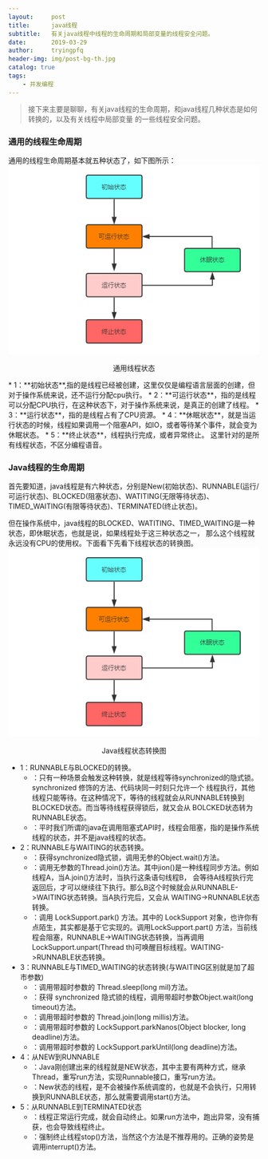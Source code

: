 ```yaml
---
layout:     post
title:      java线程
subtitle:   有关java线程中线程的生命周期和局部变量的线程安全问题。
date:       2019-03-29
author:     tryingpfq
header-img: img/post-bg-th.jpg
catalog: true
tags:
    - 并发编程
---
```


> 接下来主要是聊聊，有关java线程的生命周期，和java线程几种状态是如何转换的，以及有关线程中局部变量
的一些线程安全问题。

### 通用的线程生命周期
   通用的线程生命周期基本就五种状态了，如下图所示：
   ![通用线程状态](https://github.com/tryingpfq/tryingpfq.github.io/blob/master/picture/bg-th1.jpg)
   <p align = "center">通用线程状态</p>
   * 1：**初始状态**,指的是线程已经被创建，这里仅仅是编程语言层面的创建，但对于操作系统来说，还不运行分配cpu执行。
   * 2：**可运行状态**，指的是线程可以分配CPU执行，在这种状态下，对于操作系统来说，是真正的创建了线程。
   * 3：**运行状态**，指的是线程占有了CPU资源。
   * 4：**休眠状态**，就是当运行状态的时候，线程如果调用一个阻塞API，如IO，或者等待某个事件，就会变为休眠状态。
   * 5：**终止状态**，线程执行完成，或者异常终止。
这里针对的是所有线程状态，不区分编程语音。

### Java线程的生命周期
首先要知道，java线程是有六种状态，分别是New(初始状态)、RUNNABLE(运行/可运行状态)、BLOCKED(阻塞状态)、WATITING(无限等待状态)、
TIMED_WAITING(有限等待状态)、TERMINATED(终止状态)。

但在操作系统中，java线程的BLOCKED、WATITING、TIMED_WAITING是一种状态，即休眠状态，也就是说，如果线程处于这三种状态之一，
那么这个线程就永远没有CPU的使用权。下面看下先看下线程状态的转换图。
![java线程状态转换图](https://github.com/tryingpfq/tryingpfq.github.io/blob/master/picture/bg-th1.jpg)
 <p align = "center">Java线程状态转换图</p>
 
  * 1：RUNNABLE与BLOCKED的转换。
     * ：只有一种场景会触发这种转换，就是线程等待synchronized的隐式锁。synchronized 修饰的方法、代码块同一时刻只允许一个
     线程执行，其他线程只能等待。在这种情况下，等待的线程就会从RUNNABLE转换到BLOCKED状态。而当等待线程获得锁后，就又会从
     BOLCKED状态转为RUNNABLE状态。
     * ：平时我们所谓的java在调用阻塞式API时，线程会阻塞，指的是操作系统线程的状态，并不是java线程的状态。
  * 2：RUNNABLE与WAITING的状态转换。
    * ：获得synchronized隐式锁，调用无参的Object.wait()方法。
    * ：调用无参数的Thread.join()方法。其中jion()是一种线程同步方法。例如线程A，当A.join()方法时，当执行这条语句线程B，
    会等待A线程执行完返回后，才可以继续往下执行。那么B这个时候就会从RUNNABLE->WAITING状态转换。当A执行完后，又会从
    WAITING->RUNNABLE状态转换。
    * ：调用 LockSupport.park() 方法。其中的 LockSupport 对象，也许你有点陌生，其实都是基于它实现的。调用LockSupport.part()
    方法，当前线程会阻塞，RUNNABLE->WAITING状态转换，当再调用LockSupport.unpart(Thread th)可唤醒目标线程。WAITING->RUNNABLE状态转换。
  * 3：RUNNABLE与TIMED_WAITING的状态转换(与WAITING区别就是加了超市参数)
    * ：调用带超时参数的 Thread.sleep(long mil)方法。
    * ：获得 synchronized 隐式锁的线程，调用带超时参数Object.wait(long timeout)方法。
    * ：调用带超时参数的 Thread.join(long millis)方法。
    * ：调用带超时参数的 LockSupport.parkNanos(Object blocker, long deadline)方法。
    * ：调用带超时参数的 LockSupport.parkUntil(long deadline)方法。
  * 4：从NEW到RUNNABLE
    * ：Java刚创建出来的线程就是NEW状态，其中主要有两种方式，继承Thread，重写run方法，实现Runnable接口，重写run方法。
    * ：New状态的线程，是不会被操作系统调度的，也就是不会执行，只用转换到RUNNABLE状态，那么就需要调用start()方法。
  * 5：从RUNNABLE到TERMINATED状态
    * ：线程正常运行完成，就会自动终止。如果run方法中，跑出异常，没有捕获，也会导致线程终止。
    * ：强制终止线程stop()方法，当然这个方法是不推荐用的。正确的姿势是调用interrupt()方法。
    
   